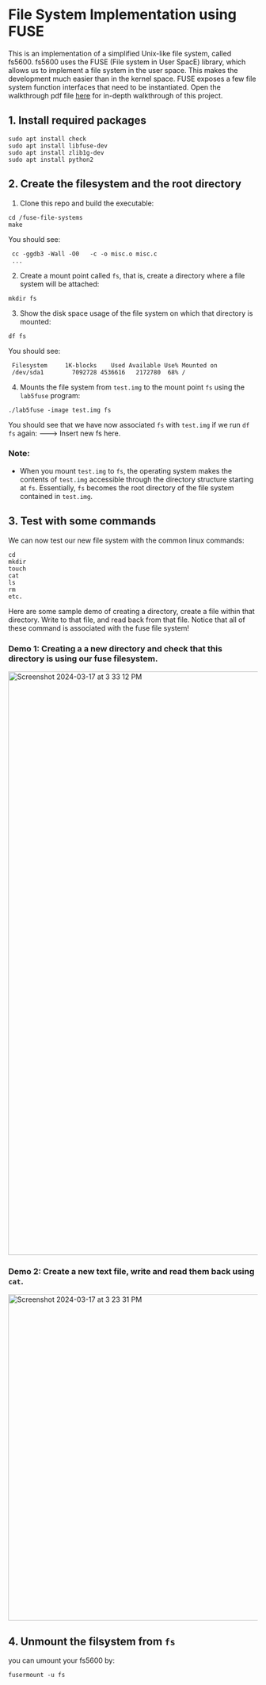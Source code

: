 # File System Implementation using FUSE

This is an implementation of a simplified Unix-like file system, called fs5600.
fs5600 uses the FUSE (File system in User SpacE) library, which allows us to implement a file system in the user space. This makes the development much easier than in the kernel space. FUSE exposes a few file system function interfaces that need to be instantiated.
Open the walkthrough pdf file [here](https://github.com/freecode23/fuse-file-systems/blob/main/walkthrough.pdf) for in-depth walkthrough of this project.

## 1. Install required packages
```
sudo apt install check
sudo apt install libfuse-dev
sudo apt install zlib1g-dev
sudo apt install python2
```

## 2. Create the filesystem and the root directory
1. Clone this repo and build the executable:
```
cd /fuse-file-systems
make 
```
You should see:
```
 cc -ggdb3 -Wall -O0   -c -o misc.o misc.c
 ...
```
2. Create a mount point called `fs`, that is, create a directory where a file system will be attached:
```
mkdir fs
```

3. Show the disk space usage of the file system on which that directory is mounted:
```
df fs
```
You should see:
```
 Filesystem     1K-blocks    Used Available Use% Mounted on
 /dev/sda1        7092728 4536616   2172780  68% /
```

4. Mounts the file system from `test.img` to the mount point `fs` using the `lab5fuse` program:
```
./lab5fuse -image test.img fs
```

You should see that we have now associated `fs` with `test.img` if we run `df fs` again:
---> Insert new fs here.

### Note:
- When you mount `test.img` to `fs`, the operating system makes the contents of `test.img` accessible through the directory structure starting at `fs`. Essentially, `fs` becomes the root directory of the file system contained in `test.img`.

## 3. Test with some commands

We can now test our new file system with the common linux commands:
```
cd
mkdir
touch
cat
ls
rm
etc.
```
Here are some sample demo of creating a directory, create a file within that directory.
Write to that file, and read back from that file.
Notice that all of these command is associated with the fuse file system!
### Demo 1: Creating a a new directory and check that this directory is using our fuse filesystem.
<img width="1177" alt="Screenshot 2024-03-17 at 3 33 12 PM" src="https://github.com/freecode23/fuse-file-systems/assets/67333705/e117f42d-37e3-4f58-a33f-16945f3a4794">

### Demo 2: Create a new text file, write and read them back using `cat`.
<img width="658" alt="Screenshot 2024-03-17 at 3 23 31 PM" src="https://github.com/freecode23/fuse-file-systems/assets/67333705/cebc1bcd-a812-4425-a9c9-c5c602ccdb42">

## 4. Unmount the filsystem from `fs`
you can umount your fs5600 by:
```
fusermount -u fs
```
